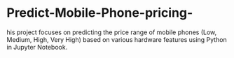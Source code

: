 # Predict-Mobile-Phone-pricing-
his project focuses on predicting the price range of mobile phones (Low, Medium, High, Very High) based on various hardware features using Python in Jupyter Notebook.
